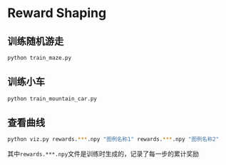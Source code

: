 # Reward Shaping

## 训练随机游走

```sh
python train_maze.py
```

## 训练小车

```sh
python train_mountain_car.py
```

## 查看曲线

```sh
python viz.py rewards.***.npy "图例名称1" rewards.***.npy "图例名称2"
```

其中`rewards.***.npy`文件是训练时生成的，记录了每一步的累计奖励